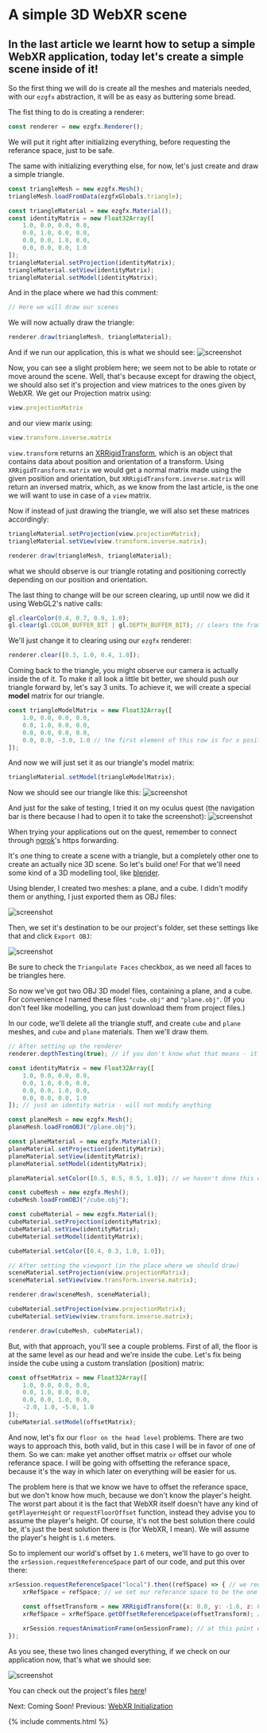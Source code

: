 # A simple 3D WebXR scene

## In the last article we learnt how to setup a simple WebXR application, today let's create a simple scene inside of it! 

So the first thing we will do is create all the meshes and materials needed, with our `ezgfx` abstraction, it will be as easy as buttering some bread.

The fist thing to do is creating a renderer:
```js
const renderer = new ezgfx.Renderer();
```

We will put it right after initializing everything, before requesting the referance space, just to be safe.

The same with initializing everything else, for now, let's just create and draw a simple triangle. 
```js
const triangleMesh = new ezgfx.Mesh();
triangleMesh.loadFromData(ezgfxGlobals.triangle);

const triangleMaterial = new ezgfx.Material();
const identityMatrix = new Float32Array([
	1.0, 0.0, 0.0, 0.0,
	0.0, 1.0, 0.0, 0.0,
	0.0, 0.0, 1.0, 0.0,
	0.0, 0.0, 0.0, 1.0
]);
triangleMaterial.setProjection(identityMatrix);
triangleMaterial.setView(identityMatrix);
triangleMaterial.setModel(identityMatrix);
```

And in the place where we had this comment:
```js
// Here we will draw our scenes
```

We will now actually draw the triangle:
```js
renderer.draw(triangleMesh, triangleMaterial);
```

And if we run our application, this is what we should see:
![screenshot](data/tutorial6/tutorial6_screenshot1.jpg)

Now, you can see a slight problem here; we seem not to be able to rotate or move around the scene. Well, that's because except for drawing the object, we should also set it's projection and view matrices to the ones given by WebXR. We get our Projection matrix using:
```js
view.projectionMatrix
```

and our view marix using:
```js
view.transform.inverse.matrix
```

`view.transform` returns an [XRRigidTransform](https://developer.mozilla.org/en-US/docs/Web/API/XRRigidTransform), which is an object that contains data about position and orientation of a transform. Using `XRRigidTransform.matrix` we would get a normal matrix made using the given position and orientation, but `XRRigidTransform.inverse.matrix` will return an inversed matrix, which, as we know from the last article, is the one we will want to use in case of a `view` matrix.

Now if instead of just drawing the triangle, we will also set these matrices accordingly:
```js
triangleMaterial.setProjection(view.projectionMatrix);
triangleMaterial.setView(view.transform.inverse.matrix);

renderer.draw(triangleMesh, triangleMaterial);
```

what we should observe is our triangle rotating and positioning correctly depending on our position and orientation.

The last thing to change will be our screen clearing, up until now we did it using WebGL2's native calls:
```js
gl.clearColor(0.4, 0.7, 0.9, 1.0);
gl.clear(gl.COLOR_BUFFER_BIT | gl.DEPTH_BUFFER_BIT); // clears the framebuffer (in the next episode we'll implement our ezgfx renderer here - for now, let's just use vanilla WebGL2, as we're not doing anything else than clearing the screen)
```

We'll just change it to clearing using our `ezgfx` renderer:
```js
renderer.clear([0.3, 1.0, 0.4, 1.0]);
```

Coming back to the triangle, you might observe our camera is actually inside the of it. To make it all look a little bit better, we should push our triangle forward by, let's say 3 units. To achieve it, we will create a special **model** matrix for our triangle.
```js
const triangleModelMatrix = new Float32Array([
	1.0, 0.0, 0.0, 0.0,
	0.0, 1.0, 0.0, 0.0,
	0.0, 0.0, 0.0, 0.0,
	0.0, 0.0, -3.0, 1.0 // the first element of this row is for x position, the second for y and the third for z, which means we just offset it by negative three on the z axis
]);
```

And now we will just set it as our triangle's model matrix:
```js
triangleMaterial.setModel(triangleModelMatrix);
```

Now we should see our triangle like this:
![screenshot](data/tutorial6/tutorial6_screenshot2.jpg)

And just for the sake of testing, I tried it on my oculus quest (the navigation bar is there because I had to open it to take the screenshot):
![screenshot](data/tutorial6/tutorial6_screenshot3.jpg)

When trying your applications out on the quest, remember to connect through [ngrok](https://ngrok.com/)'s https forwarding.


It's one thing to create a scene with a triangle, but a completely other one to create an actually nice 3D scene. So let's build one! For that we'll need some kind of a 3D modelling tool, like [blender](https://www.blender.org).

Using blender, I created two meshes: a plane, and a cube. I didn't modify them or anything, I just exported them as OBJ files:

![screenshot](data/tutorial6/tutorial6_screenshot4.png)

Then, we set it's destination to be our project's folder, set these settings like that and click `Export OBJ`:

![screenshot](data/tutorial6/tutorial6_screenshot5.png)

Be sure to check the `Triangulate Faces` checkbox, as we need all faces to be triangles here. 

So now we've got two OBJ 3D model files, containing a plane, and a cube. For convenience I named these files `"cube.obj"` and `"plane.obj"`. (If you don't feel like modelling, you can just download them from project files.)

In our code, we'll delete all the triangle stuff, and create `cube` and `plane` meshes, and `cube` and `plane` materials. Then we'll draw them.
```js
// After setting up the renderer
renderer.depthTesting(true); // if you don't know what that means - it means that our meshes will be rendered properly ¯\_(ツ)_/¯

const identityMatrix = new Float32Array([
	1.0, 0.0, 0.0, 0.0,
	0.0, 1.0, 0.0, 0.0,
	0.0, 0.0, 1.0, 0.0,
	0.0, 0.0, 0.0, 1.0
]); // just an identity matrix - will not modify anything

const planeMesh = new ezgfx.Mesh();
planeMesh.loadFromOBJ("/plane.obj");

const planeMaterial = new ezgfx.Material();
planeMaterial.setProjection(identityMatrix);
planeMaterial.setView(identityMatrix);
planeMaterial.setModel(identityMatrix);

planeMaterial.setColor([0.5, 0.5, 0.5, 1.0]); // we haven't done this one yet - it's responsible for setting the color in which our object will be drawn (at start it's set to white)

const cubeMesh = new ezgfx.Mesh();
cubeMesh.loadFromOBJ("/cube.obj");

const cubeMaterial = new ezgfx.Material();
cubeMaterial.setProjection(identityMatrix);
cubeMaterial.setView(identityMatrix);
cubeMaterial.setModel(identityMatrix);

cubeMaterial.setColor([0.4, 0.3, 1.0, 1.0]);

// After setting the viewport (in the place where we should draw)
sceneMaterial.setProjection(view.projectionMatrix);
sceneMaterial.setView(view.transform.inverse.matrix);

renderer.draw(sceneMesh, sceneMaterial);

cubeMaterial.setProjection(view.projectionMatrix);
cubeMaterial.setView(view.transform.inverse.matrix);

renderer.draw(cubeMesh, cubeMaterial);
```

But, with that approach, you'll see a couple problems. First of all, the floor is at the same level as our head and we're inside the cube.
Let's fix being inside the cube using a custom translation (position) matrix:
```js
const offsetMatrix = new Float32Array([
	1.0, 0.0, 0.0, 0.0,
	0.0, 1.0, 0.0, 0.0,
	0.0, 0.0, 1.0, 0.0,
	-2.0, 1.0, -5.0, 1.0
]);
cubeMaterial.setModel(offsetMatrix);
```

And now, let's fix our `floor on the head level` problems. There are two ways to approach this, both valid, but in this case I will be in favor of one of them. So we can: make yet another offset matrix `or` offset our whole referance space. I will be going with offsetting the referance space, because it's the way in which later on everything will be easier for us. 

The problem here is that we know we have to offset the referance space, but we don't know how much, because we don't know the player's height. The worst part about it is the fact that WebXR itself doesn't have any kind of `getPlayerHeight` or `requestFloorOffset` function, instead they advise you to assume the player's height. Of course, it's not the best solution there could be, it's just the best solution there is (for WebXR, I mean). We will assume the player's height is `1.6` meters.

So to implement our world's offset by `1.6` meters, we'll have to go over to the `xrSession.requestReferenceSpace` part of our code, and put this over there:
```js
xrSession.requestReferenceSpace("local").then((refSpace) => { // we request our referance space - an object that defines where the center of our space lies. Here we request a local referance space - that one defines the center of the world to be where player's head is at the start of our application.
	xrRefSpace = refSpace; // we set our referance space to be the one returned by this function
		
	const offsetTransform = new XRRigidTransform({x: 0.0, y: -1.6, z: 0.0}); // creates a transform with position of -1.6
	xrRefSpace = xrRefSpace.getOffsetReferenceSpace(offsetTransform); // offsets our referance space by the transform

	xrSession.requestAnimationFrame(onSessionFrame); // at this point everything has been set up, so we can finally request an animation frame, on a function with the name of onSessionFrame
});
```

As you see, these two lines changed everything, if we check on our application now, that's what we should see:

![screenshot](data/tutorial6/tutorial6_screenshot6.jpg)

You can check out the project's files [here](https://github.com/beProsto/webxr-tutorial/tree/master/projects/tutorial6)!

Next: Coming Soon!
Previous: [WebXR Initialization](tutorial5)

<div GITHUB_API_ID="6"></div>

{% include comments.html %}
